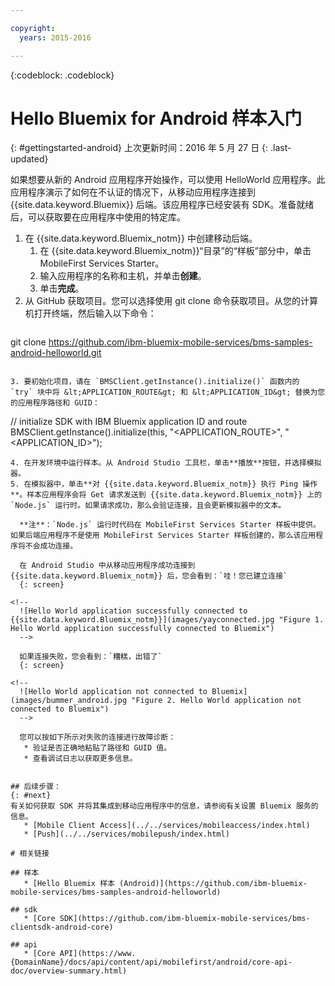 ```yaml
---

copyright:
  years: 2015-2016

---
```


<!-- Attribute definitions -->
{:codeblock: .codeblock}

# Hello Bluemix for Android 样本入门
{: #gettingstarted-android}
上次更新时间：2016 年 5 月 27 日
{: .last-updated}  

如果想要从新的 Android 应用程序开始操作，可以使用 HelloWorld 应用程序。此应用程序演示了如何在不认证的情况下，从移动应用程序连接到 {{site.data.keyword.Bluemix}} 后端。该应用程序已经安装有 SDK。准备就绪后，可以获取要在应用程序中使用的特定库。

1. 在 {{site.data.keyword.Bluemix_notm}} 中创建移动后端。
    1. 在 {{site.data.keyword.Bluemix_notm}}“目录”的“样板”部分中，单击 MobileFirst Services Starter。
    2. 输入应用程序的名称和主机，并单击**创建**。
    3. 单击**完成**。
2. 从 GitHub 获取项目。您可以选择使用 git clone 命令获取项目。从您的计算机打开终端，然后输入以下命令：
    ```
git clone https://github.com/ibm-bluemix-mobile-services/bms-samples-android-helloworld.git
```

3. 要初始化项目，请在 `BMSClient.getInstance().initialize()` 函数内的 `try` 块中将 &lt;APPLICATION_ROUTE&gt; 和 &lt;APPLICATION_ID&gt; 替换为您的应用程序路径和 GUID：
```
// initialize SDK with IBM Bluemix application ID and route
BMSClient.getInstance().initialize(this, "<APPLICATION_ROUTE>", "<APPLICATION_ID>");
```
4. 在开发环境中运行样本。从 Android Studio 工具栏，单击**播放**按钮，并选择模拟器。
5. 在模拟器中，单击**对 {{site.data.keyword.Bluemix_notm}} 执行 Ping 操作**。样本应用程序会将 Get 请求发送到 {{site.data.keyword.Bluemix_notm}} 上的 `Node.js` 运行时。如果请求成功，那么会验证连接，且会更新模拟器中的文本。

  **注**：`Node.js` 运行时代码在 MobileFirst Services Starter 样板中提供。如果后端应用程序不是使用 MobileFirst Services Starter 样板创建的，那么该应用程序将不会成功连接。

  在 Android Studio 中从移动应用程序成功连接到 {{site.data.keyword.Bluemix_notm}} 后，您会看到：`哇！您已建立连接`
  {: screen}

<!--
  ![Hello World application successfully connected to {{site.data.keyword.Bluemix_notm}}](images/yayconnected.jpg "Figure 1. Hello World application successfully connected to Bluemix")
  -->

  如果连接失败，您会看到：`糟糕，出错了`
  {: screen}

<!--
  ![Hello World application not connected to Bluemix](images/bummer_android.jpg "Figure 2. Hello World application not connected to Bluemix")
  -->

  您可以按如下所示对失败的连接进行故障诊断：
   * 验证是否正确地粘贴了路径和 GUID 值。
   * 查看调试日志以获取更多信息。


## 后续步骤：
{: #next}
有关如何获取 SDK 并将其集成到移动应用程序中的信息，请参阅有关设置 Bluemix 服务的信息。
   * [Mobile Client Access](../../services/mobileaccess/index.html)
   * [Push](../../services/mobilepush/index.html)

# 相关链接

## 样本
   * [Hello Bluemix 样本 (Android)](https://github.com/ibm-bluemix-mobile-services/bms-samples-android-helloworld)

## sdk
   * [Core SDK](https://github.com/ibm-bluemix-mobile-services/bms-clientsdk-android-core)

## api
   * [Core API](https://www.{DomainName}/docs/api/content/api/mobilefirst/android/core-api-doc/overview-summary.html)
